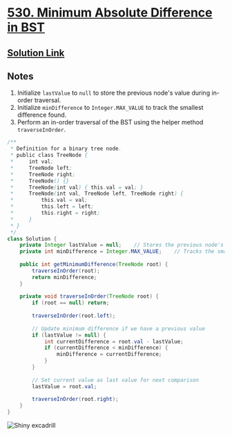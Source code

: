 # [530. Minimum Absolute Difference in BST](https://leetcode.com/problems/minimum-absolute-difference-in-bst/)

## [Solution Link](https://leetcode.com/submissions/detail/1572866325/)

## Notes

1. Initialize `lastValue` to `null` to store the previous node's value during in-order traversal.
2. Initialize `minDifference` to `Integer.MAX_VALUE` to track the smallest difference found.
3. Perform an in-order traversal of the BST using the helper method `traverseInOrder`.


```java
/**
 * Definition for a binary tree node.
 * public class TreeNode {
 *     int val;
 *     TreeNode left;
 *     TreeNode right;
 *     TreeNode() {}
 *     TreeNode(int val) { this.val = val; }
 *     TreeNode(int val, TreeNode left, TreeNode right) {
 *         this.val = val;
 *         this.left = left;
 *         this.right = right;
 *     }
 * }
 */
class Solution {
    private Integer lastValue = null;    // Stores the previous node's value
    private int minDifference = Integer.MAX_VALUE;    // Tracks the smallest difference found
    
    public int getMinimumDifference(TreeNode root) {
        traverseInOrder(root);
        return minDifference;
    }
    
    private void traverseInOrder(TreeNode root) {
        if (root == null) return;
        
        traverseInOrder(root.left);
        
        // Update minimum difference if we have a previous value
        if (lastValue != null) {
            int currentDifference = root.val - lastValue;
            if (currentDifference < minDifference) {
                minDifference = currentDifference;
            }
        }
        
        // Set current value as last value for next comparison
        lastValue = root.val;
        
        traverseInOrder(root.right);
    }
}
```

![Shiny excadrill](https://projectpokemon.org/images/shiny-sprite/excadrill.gif)
